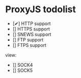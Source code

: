 # ProxyJS todolist

- [✔] HTTP support
- [] HTTPS support
- [] SNEWS support
- [] FTP support
- [] FTPS support

view:

- [] SOCK4
- [] SOCK5